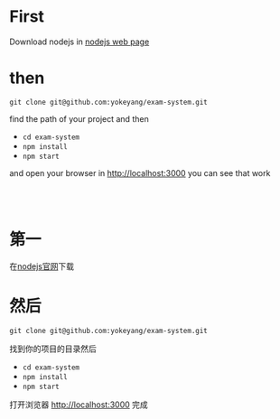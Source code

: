 # First

Download nodejs in [nodejs web page](http://nodejs.cn/download/)

# then

`git clone git@github.com:yokeyang/exam-system.git`

find the path of your project and then 

* `cd exam-system`
* `npm install`
* `npm start`

and open your browser in [http://localhost:3000](http://localhost:3000)
you can see that work

<br />
<br />

# 第一

在[nodejs官网](http://nodejs.cn/download/)下载

# 然后

`git clone git@github.com:yokeyang/exam-system.git`

找到你的项目的目录然后
* `cd exam-system`
* `npm install`
* `npm start`

打开浏览器 [http://localhost:3000](http://localhost:3000)
完成